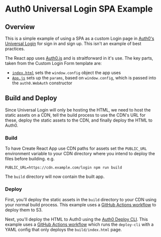 # Auth0 Universal Login SPA Example

## Overview

This is a simple example of using a SPA as a custom Login page in [Auth0's Universal Login](https://auth0.com/docs/login/universal-login) for sign in and sign up. This isn't an example of best practices.

The React app uses [Auth0.js](https://github.com/auth0/auth0.js) and is straitforward in it's use. The key parts, taken from the Custom Login Form template are:

* [`index.html`](./public/index.html#L27-L31) sets the `window.config` object the app uses
* [`App.js`](./src/App.js#L14-L25) sets up the `params`, based on `window.config`, which is passed into the `auth0.WebAuth` constructor

## Build and Deploy

Since Universal Login will only be hosting the HTML, we need to host the static assets on a CDN, tell the build process to use the CDN's URL for these, deploy the static assets to the CDN, and finally deploy the HTML to Auth0.

### Build

To have Create React App use CDN paths for assets set the `PUBLIC_URL` environment variable to your CDN directory where you intend to deploy the files before building. e.g. 

`PUBLIC_URL=https://cdn.example.com/login npm run build`

The `build` directory will now contain the built app.

### Deploy

First, you'll deploy the static assets in the `build` directory to your CDN using your normal build process. This example uses a [GitHub Actions workflow](./.github/workflows/auth0-ul-deploy.yml#L28-L36) to deploy them to S3. 

Next, you'll deploy the HTML to Auth0 using the [Auth0 Deploy CLI](https://github.com/auth0/auth0-deploy-cli). This example uses a [GitHub Actions workflow](./.github/workflows/auth0-ul-deploy.yml#L38-L47) which runs the `deploy-cli` with a YAML config that only deploys the `build/index.html` page.
